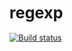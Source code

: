 # regexp

[![Build status](https://ci.appveyor.com/api/projects/status/8pwcg3n9qlwwse94/branch/main?svg=true)](https://ci.appveyor.com/project/borison4ik/ajs-regex/branch/main)
